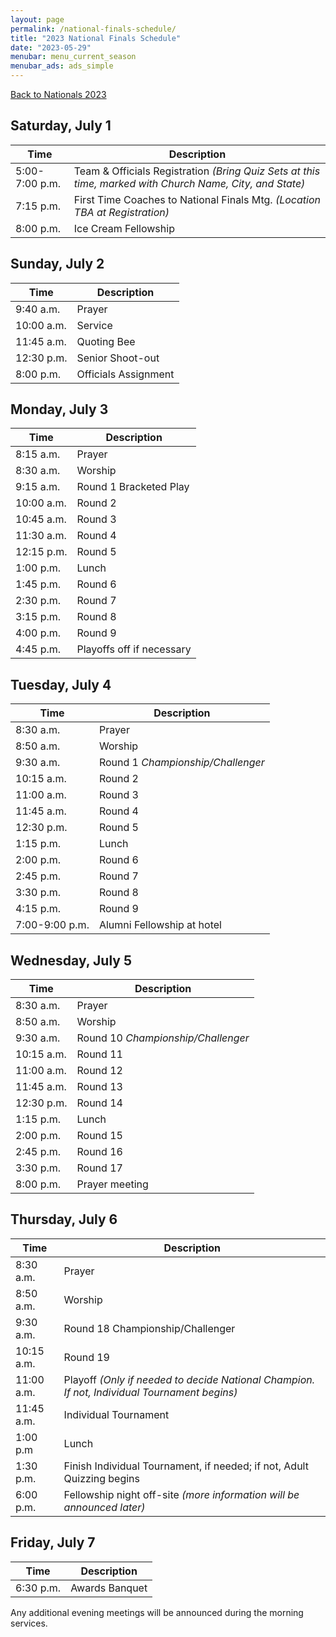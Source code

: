 ```yaml
---
layout: page
permalink: /national-finals-schedule/
title: "2023 National Finals Schedule"
date: "2023-05-29"
menubar: menu_current_season
menubar_ads: ads_simple
---
```


<a href="{% link _pages/national-finals.md %}" class="button is-primary">Back to Nationals 2023</a>


## Saturday, July 1

| Time           | Description                                                                                              |
| -------------- | -------------------------------------------------------------------------------------------------------- |
| 5:00-7:00 p.m. | Team & Officials Registration *(Bring Quiz Sets at this time, marked with Church Name, City, and State)* |
| 7:15 p.m.      | First Time Coaches to National Finals Mtg. *(Location TBA at Registration)*                              |
| 8:00 p.m.      | Ice Cream Fellowship                                                                                     |

## Sunday, July 2

| Time       | Description          |
| ---------- | -------------------- |
| 9:40 a.m.  | Prayer               |
| 10:00 a.m. | Service              |
| 11:45 a.m. | Quoting Bee          |
| 12:30 p.m. | Senior Shoot-out     |
| 8:00 p.m.  | Officials Assignment |

## Monday, July 3

| Time       | Description               |
| ---------- | ------------------------- |
| 8:15 a.m.  | Prayer                    |
| 8:30 a.m.  | Worship                   |
| 9:15 a.m.  | Round 1 Bracketed Play    |
| 10:00 a.m. | Round 2                   |
| 10:45 a.m. | Round 3                   |
| 11:30 a.m. | Round 4                   |
| 12:15 p.m. | Round 5                   |
| 1:00 p.m.  | Lunch                     |
| 1:45 p.m.  | Round 6                   |
| 2:30 p.m.  | Round 7                   |
| 3:15 p.m.  | Round 8                   |
| 4:00 p.m.  | Round 9                   |
| 4:45 p.m.  | Playoffs off if necessary |

## Tuesday, July 4

| Time           | Description                       |
| -------------- | --------------------------------- |
| 8:30 a.m.      | Prayer                            |
| 8:50 a.m.      | Worship                           |
| 9:30 a.m.      | Round 1 *Championship/Challenger* |
| 10:15 a.m.     | Round 2                           |
| 11:00 a.m.     | Round 3                           |
| 11:45 a.m.     | Round 4                           |
| 12:30 p.m.     | Round 5                           |
| 1:15 p.m.      | Lunch                             |
| 2:00 p.m.      | Round 6                           |
| 2:45 p.m.      | Round 7                           |
| 3:30 p.m.      | Round 8                           |
| 4:15 p.m.      | Round 9                           |
| 7:00-9:00 p.m. | Alumni Fellowship at hotel        |

## Wednesday, July 5

| Time       | Description                        |
| ---------- | ---------------------------------- |
| 8:30 a.m.  | Prayer                             |
| 8:50 a.m.  | Worship                            |
| 9:30 a.m.  | Round 10 *Championship/Challenger* |
| 10:15 a.m. | Round 11                           |
| 11:00 a.m. | Round 12                           |
| 11:45 a.m. | Round 13                           |
| 12:30 p.m. | Round 14                           |
| 1:15 p.m.  | Lunch                              |
| 2:00 p.m.  | Round 15                           |
| 2:45 p.m.  | Round 16                           |
| 3:30 p.m.  | Round 17                           |
| 8:00 p.m.  | Prayer meeting                     |

## Thursday, July 6

| Time       | Description                                                                                  |
| ---------- | -------------------------------------------------------------------------------------------- |
| 8:30 a.m.  | Prayer                                                                                       |
| 8:50 a.m.  | Worship                                                                                      |
| 9:30 a.m.  | Round 18 Championship/Challenger                                                             |
| 10:15 a.m. | Round 19                                                                                     |
| 11:00 a.m. | Playoff *(Only if needed to decide National Champion. If not, Individual Tournament begins)* |
| 11:45 a.m. | Individual Tournament                                                                        |
| 1:00 p.m   | Lunch                                                                                        |
| 1:30 p.m.  | Finish Individual Tournament, if needed; if not, Adult Quizzing begins                       |
| 6:00 p.m.  | Fellowship night off-site *(more information will be announced later)*                       |

## Friday, July 7

| Time      | Description    |
| --------- | -------------- |
| 6:30 p.m. | Awards Banquet |


Any additional evening meetings will be announced during the morning services.